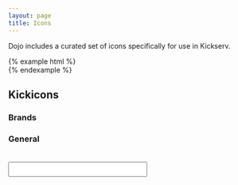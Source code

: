 ```yaml
---
layout: page
title: Icons
---
```


Dojo includes a curated set of icons specifically for use in Kickserv.

{% example html %}
<span class="ki-stack ki-4x">
  <i class="ki-norman-back ki-stack-2x"></i>
  <i class="ki-norman-head ki-stack-2x"></i>
  <i class="ki-norman-band ki-stack-2x"></i>  
</span>
{% endexample %}

## Kickicons

### Brands

<a href="#iconModal" data-toggle="modal" class="icon-box icon-box-wide"><i class="ki-logo"></i></a>
<a href="#iconModal" data-toggle="modal" class="icon-box"><i class="ki-facebook-official"></i></a>
<a href="#iconModal" data-toggle="modal" class="icon-box"><i class="ki-google"></i></a>
<a href="#iconModal" data-toggle="modal" class="icon-box"><i class="ki-linkedin"></i></a>
<a href="#iconModal" data-toggle="modal" class="icon-box"><i class="ki-qb"></i></a>
<a href="#iconModal" data-toggle="modal" class="icon-box"><i class="ki-twitter-square"></i></a>
<a href="#iconModal" data-toggle="modal" class="icon-box"><i class="ki-windows"></i></a>
<a href="#iconModal" data-toggle="modal" class="icon-box"><i class="ki-yahoo"></i></a>
<a href="#iconModal" data-toggle="modal" class="icon-box"><i class="ki-yelp"></i></a>

### General

<a href="#iconModal" data-toggle="modal" class="icon-box"><i class="ki-plane"></i></a>
<a href="#iconModal" data-toggle="modal" class="icon-box"><i class="ki-paperclip"></i></a>
<a href="#iconModal" data-toggle="modal" class="icon-box"><i class="ki-building-o"></i></a>
<a href="#iconModal" data-toggle="modal" class="icon-box"><i class="ki-spinner"></i></a>
<a href="#iconModal" data-toggle="modal" class="icon-box"><i class="ki-newspaper-o"></i></a>
<a href="#iconModal" data-toggle="modal" class="icon-box"><i class="ki-alert"></i></a>
<a href="#iconModal" data-toggle="modal" class="icon-box"><i class="ki-beer"></i></a>
<a href="#iconModal" data-toggle="modal" class="icon-box"><i class="ki-book"></i></a>
<a href="#iconModal" data-toggle="modal" class="icon-box"><i class="ki-bookmark"></i></a>
<a href="#iconModal" data-toggle="modal" class="icon-box"><i class="ki-briefcase"></i></a>
<a href="#iconModal" data-toggle="modal" class="icon-box"><i class="ki-broadcast"></i></a>
<a href="#iconModal" data-toggle="modal" class="icon-box"><i class="ki-browser"></i></a>
<a href="#iconModal" data-toggle="modal" class="icon-box"><i class="ki-calendar"></i></a>
<a href="#iconModal" data-toggle="modal" class="icon-box"><i class="ki-check"></i></a>
<a href="#iconModal" data-toggle="modal" class="icon-box"><i class="ki-checklist"></i></a>
<a href="#iconModal" data-toggle="modal" class="icon-box"><i class="ki-chevron-down"></i></a>
<a href="#iconModal" data-toggle="modal" class="icon-box"><i class="ki-chevron-left"></i></a>
<a href="#iconModal" data-toggle="modal" class="icon-box"><i class="ki-chevron-right"></i></a>
<a href="#iconModal" data-toggle="modal" class="icon-box"><i class="ki-chevron-up"></i></a>
<a href="#iconModal" data-toggle="modal" class="icon-box"><i class="ki-circle-slash"></i></a>
<a href="#iconModal" data-toggle="modal" class="icon-box"><i class="ki-clippy"></i></a>
<a href="#iconModal" data-toggle="modal" class="icon-box"><i class="ki-clock"></i></a>
<a href="#iconModal" data-toggle="modal" class="icon-box"><i class="ki-cloud-download"></i></a>
<a href="#iconModal" data-toggle="modal" class="icon-box"><i class="ki-cloud-upload"></i></a>
<a href="#iconModal" data-toggle="modal" class="icon-box"><i class="ki-code"></i></a>
<a href="#iconModal" data-toggle="modal" class="icon-box"><i class="ki-comment"></i></a>
<a href="#iconModal" data-toggle="modal" class="icon-box"><i class="ki-comment-discussion"></i></a>
<a href="#iconModal" data-toggle="modal" class="icon-box"><i class="ki-credit-card"></i></a>
<a href="#iconModal" data-toggle="modal" class="icon-box"><i class="ki-dash"></i></a>
<a href="#iconModal" data-toggle="modal" class="icon-box"><i class="ki-dashboard"></i></a>
<a href="#iconModal" data-toggle="modal" class="icon-box"><i class="ki-device-desktop"></i></a>
<a href="#iconModal" data-toggle="modal" class="icon-box"><i class="ki-device-mobile"></i></a>
<a href="#iconModal" data-toggle="modal" class="icon-box"><i class="ki-diff"></i></a>
<a href="#iconModal" data-toggle="modal" class="icon-box"><i class="ki-diff-added"></i></a>
<a href="#iconModal" data-toggle="modal" class="icon-box"><i class="ki-diff-ignored"></i></a>
<a href="#iconModal" data-toggle="modal" class="icon-box"><i class="ki-diff-modified"></i></a>
<a href="#iconModal" data-toggle="modal" class="icon-box"><i class="ki-diff-removed"></i></a>
<a href="#iconModal" data-toggle="modal" class="icon-box"><i class="ki-diff-renamed"></i></a>
<a href="#iconModal" data-toggle="modal" class="icon-box"><i class="ki-ellipsis"></i></a>
<a href="#iconModal" data-toggle="modal" class="icon-box"><i class="ki-eye"></i></a>
<a href="#iconModal" data-toggle="modal" class="icon-box"><i class="ki-file-binary"></i></a>
<a href="#iconModal" data-toggle="modal" class="icon-box"><i class="ki-file-code"></i></a>
<a href="#iconModal" data-toggle="modal" class="icon-box"><i class="ki-file-directory"></i></a>
<a href="#iconModal" data-toggle="modal" class="icon-box"><i class="ki-file-media"></i></a>
<a href="#iconModal" data-toggle="modal" class="icon-box"><i class="ki-file-pdf"></i></a>
<a href="#iconModal" data-toggle="modal" class="icon-box"><i class="ki-file-submodule"></i></a>
<a href="#iconModal" data-toggle="modal" class="icon-box"><i class="ki-file-symlink-directory"></i></a>
<a href="#iconModal" data-toggle="modal" class="icon-box"><i class="ki-file-symlink-file"></i></a>
<a href="#iconModal" data-toggle="modal" class="icon-box"><i class="ki-file-text"></i></a>
<a href="#iconModal" data-toggle="modal" class="icon-box"><i class="ki-file-zip"></i></a>
<a href="#iconModal" data-toggle="modal" class="icon-box"><i class="ki-fold"></i></a>
<a href="#iconModal" data-toggle="modal" class="icon-box"><i class="ki-gear"></i></a>
<a href="#iconModal" data-toggle="modal" class="icon-box"><i class="ki-gift"></i></a>
<a href="#iconModal" data-toggle="modal" class="icon-box"><i class="ki-gist"></i></a>
<a href="#iconModal" data-toggle="modal" class="icon-box"><i class="ki-git-branch"></i></a>
<a href="#iconModal" data-toggle="modal" class="icon-box"><i class="ki-git-commit"></i></a>
<a href="#iconModal" data-toggle="modal" class="icon-box"><i class="ki-git-compare"></i></a>
<a href="#iconModal" data-toggle="modal" class="icon-box"><i class="ki-git-merge"></i></a>
<a href="#iconModal" data-toggle="modal" class="icon-box"><i class="ki-git-pull-request"></i></a>
<a href="#iconModal" data-toggle="modal" class="icon-box"><i class="ki-globe"></i></a>
<a href="#iconModal" data-toggle="modal" class="icon-box"><i class="ki-graph"></i></a>
<a href="#iconModal" data-toggle="modal" class="icon-box"><i class="ki-heart"></i></a>
<a href="#iconModal" data-toggle="modal" class="icon-box"><i class="ki-history"></i></a>
<a href="#iconModal" data-toggle="modal" class="icon-box"><i class="ki-home"></i></a>
<a href="#iconModal" data-toggle="modal" class="icon-box"><i class="ki-hourglass"></i></a>
<a href="#iconModal" data-toggle="modal" class="icon-box"><i class="ki-inbox"></i></a>
<a href="#iconModal" data-toggle="modal" class="icon-box"><i class="ki-info"></i></a>
<a href="#iconModal" data-toggle="modal" class="icon-box"><i class="ki-issue-closed"></i></a>
<a href="#iconModal" data-toggle="modal" class="icon-box"><i class="ki-issue-opened"></i></a>
<a href="#iconModal" data-toggle="modal" class="icon-box"><i class="ki-issue-reopened"></i></a>
<a href="#iconModal" data-toggle="modal" class="icon-box"><i class="ki-jersey"></i></a>
<a href="#iconModal" data-toggle="modal" class="icon-box"><i class="ki-jump-down"></i></a>
<a href="#iconModal" data-toggle="modal" class="icon-box"><i class="ki-jump-left"></i></a>
<a href="#iconModal" data-toggle="modal" class="icon-box"><i class="ki-jump-right"></i></a>
<a href="#iconModal" data-toggle="modal" class="icon-box"><i class="ki-jump-up"></i></a>
<a href="#iconModal" data-toggle="modal" class="icon-box"><i class="ki-key"></i></a>
<a href="#iconModal" data-toggle="modal" class="icon-box"><i class="ki-keyboard"></i></a>
<a href="#iconModal" data-toggle="modal" class="icon-box"><i class="ki-law"></i></a>
<a href="#iconModal" data-toggle="modal" class="icon-box"><i class="ki-light-bulb"></i></a>
<a href="#iconModal" data-toggle="modal" class="icon-box"><i class="ki-line-graph"></i></a>
<a href="#iconModal" data-toggle="modal" class="icon-box"><i class="ki-link"></i></a>
<a href="#iconModal" data-toggle="modal" class="icon-box"><i class="ki-link-external"></i></a>
<a href="#iconModal" data-toggle="modal" class="icon-box"><i class="ki-list-ordered"></i></a>
<a href="#iconModal" data-toggle="modal" class="icon-box"><i class="ki-list-unordered"></i></a>
<a href="#iconModal" data-toggle="modal" class="icon-box"><i class="ki-location"></i></a>
<a href="#iconModal" data-toggle="modal" class="icon-box"><i class="ki-lock"></i></a>
<a href="#iconModal" data-toggle="modal" class="icon-box"><i class="ki-mail"></i></a>
<a href="#iconModal" data-toggle="modal" class="icon-box"><i class="ki-mail-read"></i></a>
<a href="#iconModal" data-toggle="modal" class="icon-box"><i class="ki-mail-reply"></i></a>
<a href="#iconModal" data-toggle="modal" class="icon-box"><i class="ki-markdown"></i></a>
<a href="#iconModal" data-toggle="modal" class="icon-box"><i class="ki-megaphone"></i></a>
<a href="#iconModal" data-toggle="modal" class="icon-box"><i class="ki-mention"></i></a>
<a href="#iconModal" data-toggle="modal" class="icon-box"><i class="ki-microscope"></i></a>
<a href="#iconModal" data-toggle="modal" class="icon-box"><i class="ki-milestone"></i></a>
<a href="#iconModal" data-toggle="modal" class="icon-box"><i class="ki-mirror"></i></a>
<a href="#iconModal" data-toggle="modal" class="icon-box"><i class="ki-mortar-board"></i></a>
<a href="#iconModal" data-toggle="modal" class="icon-box"><i class="ki-move-down"></i></a>
<a href="#iconModal" data-toggle="modal" class="icon-box"><i class="ki-move-left"></i></a>
<a href="#iconModal" data-toggle="modal" class="icon-box"><i class="ki-move-right"></i></a>
<a href="#iconModal" data-toggle="modal" class="icon-box"><i class="ki-move-up"></i></a>
<a href="#iconModal" data-toggle="modal" class="icon-box"><i class="ki-mute"></i></a>
<a href="#iconModal" data-toggle="modal" class="icon-box"><i class="ki-no-newline"></i></a>
<a href="#iconModal" data-toggle="modal" class="icon-box"><i class="ki-organization"></i></a>
<a href="#iconModal" data-toggle="modal" class="icon-box"><i class="ki-package"></i></a>
<a href="#iconModal" data-toggle="modal" class="icon-box"><i class="ki-paintcan"></i></a>
<a href="#iconModal" data-toggle="modal" class="icon-box"><i class="ki-pencil"></i></a>
<a href="#iconModal" data-toggle="modal" class="icon-box"><i class="ki-person"></i></a>
<a href="#iconModal" data-toggle="modal" class="icon-box"><i class="ki-pin"></i></a>
<a href="#iconModal" data-toggle="modal" class="icon-box"><i class="ki-playback-fast-forward"></i></a>
<a href="#iconModal" data-toggle="modal" class="icon-box"><i class="ki-playback-pause"></i></a>
<a href="#iconModal" data-toggle="modal" class="icon-box"><i class="ki-playback-play"></i></a>
<a href="#iconModal" data-toggle="modal" class="icon-box"><i class="ki-playback-rewind"></i></a>
<a href="#iconModal" data-toggle="modal" class="icon-box"><i class="ki-plus"></i></a>
<a href="#iconModal" data-toggle="modal" class="icon-box"><i class="ki-podium"></i></a>
<a href="#iconModal" data-toggle="modal" class="icon-box"><i class="ki-primitive-dot"></i></a>
<a href="#iconModal" data-toggle="modal" class="icon-box"><i class="ki-primitive-square"></i></a>
<a href="#iconModal" data-toggle="modal" class="icon-box"><i class="ki-question"></i></a>
<a href="#iconModal" data-toggle="modal" class="icon-box"><i class="ki-quote"></i></a>
<a href="#iconModal" data-toggle="modal" class="icon-box"><i class="ki-radio-tower"></i></a>
<a href="#iconModal" data-toggle="modal" class="icon-box"><i class="ki-repo"></i></a>
<a href="#iconModal" data-toggle="modal" class="icon-box"><i class="ki-repo-clone"></i></a>
<a href="#iconModal" data-toggle="modal" class="icon-box"><i class="ki-repo-force-push"></i></a>
<a href="#iconModal" data-toggle="modal" class="icon-box"><i class="ki-repo-forked"></i></a>
<a href="#iconModal" data-toggle="modal" class="icon-box"><i class="ki-repo-pull"></i></a>
<a href="#iconModal" data-toggle="modal" class="icon-box"><i class="ki-repo-push"></i></a>
<a href="#iconModal" data-toggle="modal" class="icon-box"><i class="ki-rocket"></i></a>
<a href="#iconModal" data-toggle="modal" class="icon-box"><i class="ki-rss"></i></a>
<a href="#iconModal" data-toggle="modal" class="icon-box"><i class="ki-screen-full"></i></a>
<a href="#iconModal" data-toggle="modal" class="icon-box"><i class="ki-screen-normal"></i></a>
<a href="#iconModal" data-toggle="modal" class="icon-box"><i class="ki-search"></i></a>
<a href="#iconModal" data-toggle="modal" class="icon-box"><i class="ki-settings"></i></a>
<a href="#iconModal" data-toggle="modal" class="icon-box"><i class="ki-sign-in"></i></a>
<a href="#iconModal" data-toggle="modal" class="icon-box"><i class="ki-sign-out"></i></a>
<a href="#iconModal" data-toggle="modal" class="icon-box"><i class="ki-split"></i></a>
<a href="#iconModal" data-toggle="modal" class="icon-box"><i class="ki-star"></i></a>
<a href="#iconModal" data-toggle="modal" class="icon-box"><i class="ki-steps"></i></a>
<a href="#iconModal" data-toggle="modal" class="icon-box"><i class="ki-stop"></i></a>
<a href="#iconModal" data-toggle="modal" class="icon-box"><i class="ki-sync"></i></a>
<a href="#iconModal" data-toggle="modal" class="icon-box"><i class="ki-tag"></i></a>
<a href="#iconModal" data-toggle="modal" class="icon-box"><i class="ki-telescope"></i></a>
<a href="#iconModal" data-toggle="modal" class="icon-box"><i class="ki-terminal"></i></a>
<a href="#iconModal" data-toggle="modal" class="icon-box"><i class="ki-three-bars"></i></a>
<a href="#iconModal" data-toggle="modal" class="icon-box"><i class="ki-tools"></i></a>
<a href="#iconModal" data-toggle="modal" class="icon-box"><i class="ki-trashcan"></i></a>
<a href="#iconModal" data-toggle="modal" class="icon-box"><i class="ki-triangle-down"></i></a>
<a href="#iconModal" data-toggle="modal" class="icon-box"><i class="ki-triangle-left"></i></a>
<a href="#iconModal" data-toggle="modal" class="icon-box"><i class="ki-triangle-right"></i></a>
<a href="#iconModal" data-toggle="modal" class="icon-box"><i class="ki-triangle-up"></i></a>
<a href="#iconModal" data-toggle="modal" class="icon-box"><i class="ki-unfold"></i></a>
<a href="#iconModal" data-toggle="modal" class="icon-box"><i class="ki-unmute"></i></a>
<a href="#iconModal" data-toggle="modal" class="icon-box"><i class="ki-versions"></i></a>
<a href="#iconModal" data-toggle="modal" class="icon-box"><i class="ki-x"></i></a>
<a href="#iconModal" data-toggle="modal" class="icon-box"><i class="ki-zap"></i></a>

<div class="modal" id="iconModal">
  <div class="modal-dialog">
    <div class="modal-content">
      <div class="modal-body">
        <i class="" id="iconExample-5x"></i>
        <i class="" id="iconExample-4x"></i>
        <i class="" id="iconExample-3x"></i>
        <i class="" id="iconExample-2x"></i>
        <i class="" id="iconExample-1x"></i>
        <input id="iconClass" type="text" class="input-block" style="font-size: 1.5em; margin: 20px 0 0;" readonly />
      </div>
    </div>
  </div>
</div>

<script>
  $('#iconModal').on('show.bs.modal', function (event) {
    var button = $(event.relatedTarget) // Button that triggered the modal
    var icon = button.find("i").attr('class')
    var modal = $(this)
    modal.find('.modal-body i').attr('class', icon)
    modal.find('.modal-body input').val(icon)
  })
  $('#iconModal').on('shown.bs.modal', function (event) {
    var modal = $(this)
    modal.find('.modal-body input').focus().select()
  })
  $('#iconClass').on('click', function(){
    $(this).focus().select()
  })
</script>
